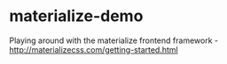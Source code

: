 # materialize-demo

Playing around with the materialize frontend framework - http://materializecss.com/getting-started.html
